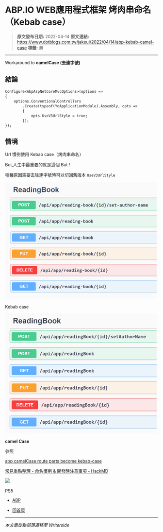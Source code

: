 # ABP.IO WEB應用程式框架 烤肉串命名&#xFF08;Kebab case&#xFF09;

> **原文發布日期:** 2022-04-14
> **原文連結:** https://www.dotblogs.com.tw/jakeuj/2022/04/14/abp-kebab-camel-case
> **標籤:** 無

---

Workaround to **camelCase (去連字號)**

## 結論

```
Configure<AbpAspNetCoreMvcOptions>(options =>
{
    options.ConventionalControllers
        .Create(typeof(YoApplicationModule).Assembly, opts =>
        {
            opts.UseV3UrlStyle = true;
        });
});
```

## 情境

Url 慣例使用 Kebab case（烤肉串命名）

But,人生中最重要的就是這個 But !

種種原因需要去除連字號時可以切回舊版本 `UseV3UrlStyle`

![route-4](https://github.com/abpframework/abp/raw/dev/docs/en/Migration-Guides/images/route-4.png)

Kebab case

![route-before-4](https://github.com/abpframework/abp/raw/dev/docs/en/Migration-Guides/images/route-before-4.png)

**camel Case**

參照

[abp camelCase route parts become kebab-case](https://github.com/abpframework/abp/blob/dev/docs/en/Migration-Guides/Abp-4_0.md#auto-api-controller-route-changes)

[常見重點整理 - 命名慣例 & 開發時注意事項 - HackMD](https://hackmd.io/@Heidi-Liu/note-common)

![](https://card.psnprofiles.com/1/jakeuj.png)

PS5

* [ABP](/jakeuj/Tags?qq=ABP)

* [回首頁](/jakeuj)

---

*本文章從點部落遷移至 Writerside*
